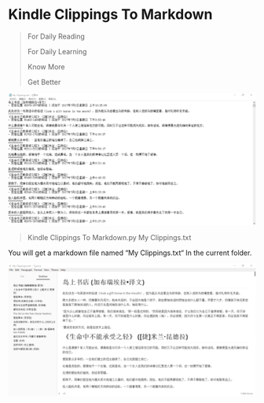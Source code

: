 # Kindle Clippings To Markdown

> For Daily Reading
>
> For Daily Learning
>
> Know More
>
> Get Better 

![raw](Images/raw.png)

> Kindle Clippings To Markdown.py My Clippings.txt

You will get a markdown file named “My Clippings.txt“  In the current folder.

![cooked](Images/cooked.png)